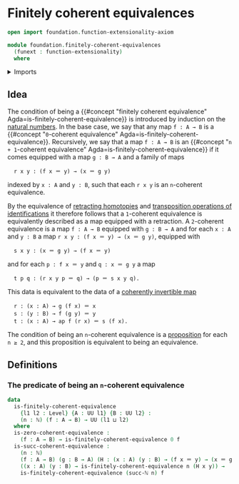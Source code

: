 # Finitely coherent equivalences

```agda
open import foundation.function-extensionality-axiom

module foundation.finitely-coherent-equivalences
  (funext : function-extensionality)
  where
```

<details><summary>Imports</summary>

```agda
open import elementary-number-theory.natural-numbers

open import foundation.identity-types funext
open import foundation.unit-type
open import foundation.universe-levels
```

</details>

## Idea

The condition of being a
{{#concept "finitely coherent equivalence" Agda=is-finitely-coherent-equivalence}}
is introduced by induction on the
[natural numbers](elementary-number-theory.natural-numbers.md). In the base
case, we say that any map `f : A → B` is a
{{#concept "`0`-coherent equivalence" Agda=is-finitely-coherent-equivalence}}.
Recursively, we say that a map `f : A → B` is an
{{#concept "`n + 1`-coherent equivalence" Agda=is-finitely-coherent-equivalence}}
if it comes equipped with a map `g : B → A` and a family of maps

```text
  r x y : (f x ＝ y) → (x ＝ g y)
```

indexed by `x : A` and `y : B`, such that each `r x y` is an `n`-coherent
equivalence.

By the equivalence of [retracting homotopies](foundation-core.retractions.md)
and
[transposition operations of identifications](foundation.transposition-identifications-along-retractions.md)
it therefore follows that a `1`-coherent equivalence is equivalently described
as a map equipped with a retraction. A `2`-coherent equivalence is a map
`f : A → B` equipped with `g : B → A` and for each `x : A` and `y : B` a map
`r x y : (f x ＝ y) → (x ＝ g y)`, equipped with

```text
  s x y : (x ＝ g y) → (f x ＝ y)
```

and for each `p : f x ＝ y` and `q : x ＝ g y` a map

```text
  t p q : (r x y p ＝ q) → (p ＝ s x y q).
```

This data is equivalent to the data of a
[coherently invertible map](foundation-core.coherently-invertible-maps.md)

```text
  r : (x : A) → g (f x) ＝ x
  s : (y : B) → f (g y) ＝ y
  t : (x : A) → ap f (r x) ＝ s (f x).
```

The condition of being an `n`-coherent equivalence is a
[proposition](foundation-core.propositions.md) for each `n ≥ 2`, and this
proposition is equivalent to being an equivalence.

## Definitions

### The predicate of being an `n`-coherent equivalence

```agda
data
  is-finitely-coherent-equivalence
    {l1 l2 : Level} {A : UU l1} {B : UU l2} :
    (n : ℕ) (f : A → B) → UU (l1 ⊔ l2)
  where
  is-zero-coherent-equivalence :
    (f : A → B) → is-finitely-coherent-equivalence 0 f
  is-succ-coherent-equivalence :
    (n : ℕ)
    (f : A → B) (g : B → A) (H : (x : A) (y : B) → (f x ＝ y) → (x ＝ g y)) →
    ((x : A) (y : B) → is-finitely-coherent-equivalence n (H x y)) →
    is-finitely-coherent-equivalence (succ-ℕ n) f
```
